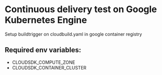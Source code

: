 # Continuous delivery test on Google Kubernetes Engine

Setup buildtrigger on cloudbuild.yaml in google container registry

## Required env variables:

- CLOUDSDK_COMPUTE_ZONE
- CLOUDSDK_CONTAINER_CLUSTER
